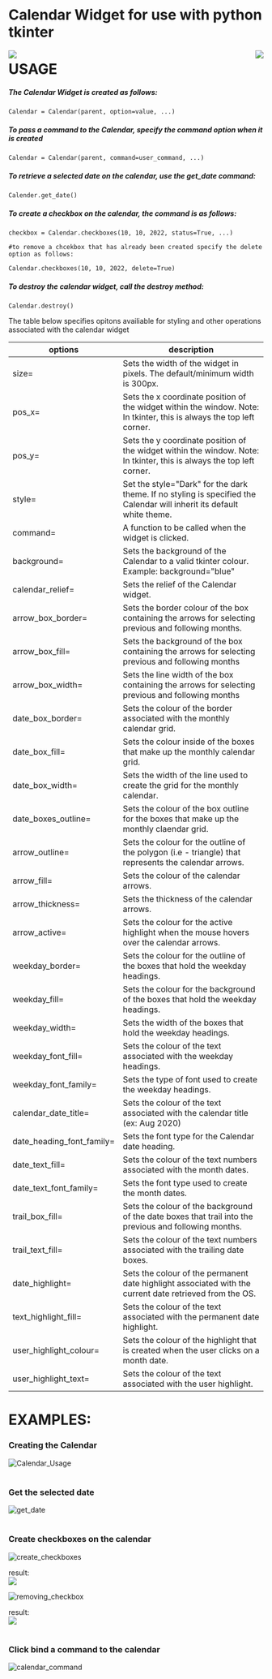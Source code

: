 # Calendar Widget for use with python tkinter

<img align="left" src="https://github.com/Spartanlasergun/tkinter_calendar_widget/blob/main/README_info/Calendar%20-%20Light%20Theme.png">
<img align="right" src="https://github.com/Spartanlasergun/tkinter_calendar_widget/blob/main/README_info/Calendar%20-%20Dark%20Theme.png">

#
#
#
#
#
#
# USAGE

##### The Calendar Widget is created as follows:
```
Calendar = Calendar(parent, option=value, ...)
```

##### To pass a command to the Calendar, specify the command option when it is created
```
Calendar = Calendar(parent, command=user_command, ...)
```

##### To retrieve a selected date on the calendar, use the get_date command:
```
Calender.get_date()
```

##### To create a checkbox on the calendar, the command is as follows:
```
checkbox = Calendar.checkboxes(10, 10, 2022, status=True, ...)

#to remove a chcekbox that has already been created specify the delete option as follows:

Calendar.checkboxes(10, 10, 2022, delete=True)
```

##### To destroy the calendar widget, call the destroy method:
```
Calendar.destroy()
```


The table below specifies opitons availiable for styling and other operations associated with the calendar widget

| options | description |
| ------- | ----------- |
| size= | Sets the width of the widget in pixels. The default/minimum width is 300px. |
| pos_x= | Sets the x coordinate position of the widget within the window. Note: In tkinter, this is always the top left corner. |
| pos_y= | Sets the y coordinate position of the widget within the window. Note: In tkinter, this is always the top left corner. |
| style= | Set the style="Dark" for the dark theme. If no styling is specified the Calendar will inherit its default white theme. |
| command= | A function to be called when the widget is clicked. |
| background= | Sets the background of the Calendar to a valid tkinter colour. Example: background="blue" |
| calendar_relief= | Sets the relief of the Calendar widget. |
| arrow_box_border= | Sets the border colour of the box containing the arrows for selecting previous and following months. |
| arrow_box_fill= | Sets the background of the box containing the arrows for selecting previous and following months |
| arrow_box_width= | Sets the line width of the box containing the arrows for selecting previous and following months |
| date_box_border= | Sets the colour of the border associated with the monthly calendar grid. |
| date_box_fill= | Sets the colour inside of the boxes that make up the monthly calendar grid. |
| date_box_width= | Sets the width of the line used to create the grid for the monthly calendar. |
| date_boxes_outline= | Sets the colour of the box outline for the boxes that make up the monthly claendar grid. |
| arrow_outline= | Sets the colour for the outline of the polygon (i.e - triangle) that represents the calendar arrows. |
| arrow_fill= | Sets the colour of the calendar arrows. |
| arrow_thickness= | Sets the thickness of the calendar arrows. |
| arrow_active= | Sets the colour for the active highlight when the mouse hovers over the calendar arrows. |
| weekday_border= | Sets the colour for the outline of the boxes that hold the weekday headings. |
| weekday_fill= | Sets the colour for the background of the boxes that hold the weekday headings. |
| weekday_width= | Sets the width of the boxes that hold the weekday headings. |
| weekday_font_fill= | Sets the colour of the text associated with the weekday headings. |
| weekday_font_family= | Sets the type of font used to create the weekday headings. |
| calendar_date_title= | Sets the colour of the text associated with the calendar title (ex: Aug 2020) |
| date_heading_font_family= | Sets the font type for the Calendar date heading. |
| date_text_fill= | Sets the colour of the text numbers associated with the month dates. |
| date_text_font_family= | Sets the font type used to create the month dates. |
| trail_box_fill= | Sets the colour of the background of the date boxes that trail into the previous and following months. |
| trail_text_fill= | Sets the colour of the text numbers associated with the trailing date boxes. |
| date_highlight= | Sets the colour of the permanent date highlight associated with the current date retrieved from the OS. |
| text_highlight_fill= | Sets the colour of the text associated with the permanent date highlight. |
| user_highlight_colour= | Sets the colour of the highlight that is created when the user clicks on a month date. |
| user_highlight_text= | Sets the colour of the text associated with the user highlight. |



# EXAMPLES:

### Creating the Calendar

![Calendar_Usage](https://github.com/Spartanlasergun/tkinter_calendar_widget/blob/main/README_info/Calendar_Usage.png)

#

### Get the selected date

![get_date](https://github.com/Spartanlasergun/tkinter_calendar_widget/blob/main/README_info/get_date.png)

#

### Create checkboxes on the calendar

![create_checkboxes](https://github.com/Spartanlasergun/tkinter_calendar_widget/blob/main/README_info/checkbox_usage.png)

result:    
<img align="center" src="https://github.com/Spartanlasergun/tkinter_calendar_widget/blob/main/README_info/checkbox_example.png">


![removing_checkbox](https://github.com/Spartanlasergun/tkinter_calendar_widget/blob/main/README_info/removing_checkbox.png)

result:     
<img align="center" src="https://github.com/Spartanlasergun/tkinter_calendar_widget/blob/main/README_info/remove_checkbox_output.png">

#

### Click bind a command to the calendar

![calendar_command](https://github.com/Spartanlasergun/tkinter_calendar_widget/blob/main/README_info/Calendar_Command.png)

